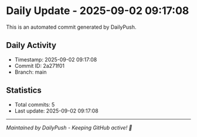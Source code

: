 # Daily Update - 2025-09-02 09:17:08

This is an automated commit generated by DailyPush.

## Daily Activity
- Timestamp: 2025-09-02 09:17:08
- Commit ID: 2a271f01
- Branch: main

## Statistics
- Total commits: 5
- Last update: 2025-09-02 09:17:08

---
*Maintained by DailyPush - Keeping GitHub active! 🚀*
